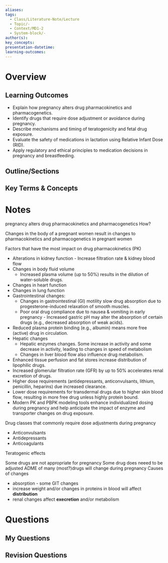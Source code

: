 ```yaml
---
aliases:
tags:
  - Class/Literature-Note/Lecture
  - Topic/-
  - Context/MD1-2
  - System-block/-
author(s):
key_concepts:
presentation-datetime:
learning-outcomes:
---
```



# Overview
## Learning Outcomes
- Explain how pregnancy alters drug pharmacokinetics and pharmacogenetics.
- Identify drugs that require dose adjustment or avoidance during pregnancy.
- Describe mechanisms and timing of teratogenicity and fetal drug exposure.
- Evaluate the safety of medications in lactation using Relative Infant Dose (RID).
- Apply regulatory and ethical principles to medication decisions in pregnancy and breastfeeding.
## Outline/Sections

## Key Terms & Concepts


# Notes
pregnancy alters drug pharmacokinetics and pharmacogenetics
How?

Changes in the body of a pregnant women result in changes to pharmacokinetics and pharmacogenetics in pregnant women

Factors that have the most impact on drug pharmacokinetics (PK)
- Alterations in kidney function - Increase filtration rate & kidney blood flow
- Changes in body fluid volume
	- Increased plasma volume (up to 50%) results in the dilution of water-soluble drugs.
- Changes in heart function
- Changes in lung function
- Gastrointestinal changes:
	- Changes in gastrointestinal (GI) motility slow drug absorption due to progesterone-induced relaxation of smooth muscles.
	- Poor oral drug compliance due to nausea & vomiting in early pregnancy - Increased gastric pH may alter the absorption of certain drugs (e.g., decreased absorption of weak acids).
- Reduced plasma protein binding (e.g., albumin) means more free (active) drug in circulation.
- Hepatic changes
	- Hepatic enzymes changes. Some increase in activity and some decrease in activity, leading to changes in speed of metabolism
	- Changes in liver blood flow also influence drug metabolism.
- Enhanced tissue perfusion and fat stores increase distribution of lipophilic drugs.
- Increased glomerular filtration rate (GFR) by up to 50%
accelerates renal excretion of drugs.
- Higher dose requirements (antidepressants, anticonvulsants,
lithium, penicillin, heparins) due increased clearance.
- Lower dose requirements for transdermal drugs due to higher skin
blood flow, resulting in more free drug unless highly protein
bound.
- Modern PK and PBPK modeling tools enhance individualized
dosing during pregnancy and help anticipate the impact of
enzyme and transporter changes on drug exposure.

Drug classes that commonly require dose adjustments during pregnancy
- Anticonvulsants
- Antidepressants
- Anticoagulants

Teratogenic effects

Some drugs are not appropriate for pregnancy
Some drug does neeed to be adjusted
ADME of many (most?)drugs will change during pregnancy
Causes of changes
- absorption - some GIT changes
- increase weight and/or changes in proteins in blood will affect **distribution**
- renal changes affect **execretion** and/or metabolism
# Questions

## My Questions
## Revision Questions




